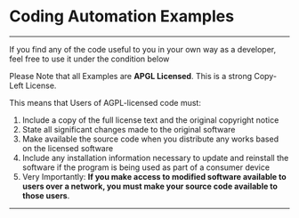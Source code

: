 # Coding Automation Examples
------

If you find any of the code useful to you in your own way as a developer, feel free to use it under the condition below

Please Note that all Examples are **APGL Licensed**. This is a strong Copy-Left License. 

This means that Users of AGPL-licensed code must:

1. Include a copy of the full license text and the original copyright notice
2. State all significant changes made to the original software
3. Make available the source code when you distribute any works based on the licensed software
4. Include any installation information necessary to update and reinstall the software if the program is being used as part of a consumer device
5. Very Importantly: **If you make access to modified software available to users over a network, you must make your source code available to those users**.

------
